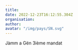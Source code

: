 ```yaml
---
title: 
date: 2022-12-23T16:12:55.304Z
organisation: 
author: 
avatar: "/img/pays/SN.svg"
---
```


Jàmm a Gën 3ième mandat